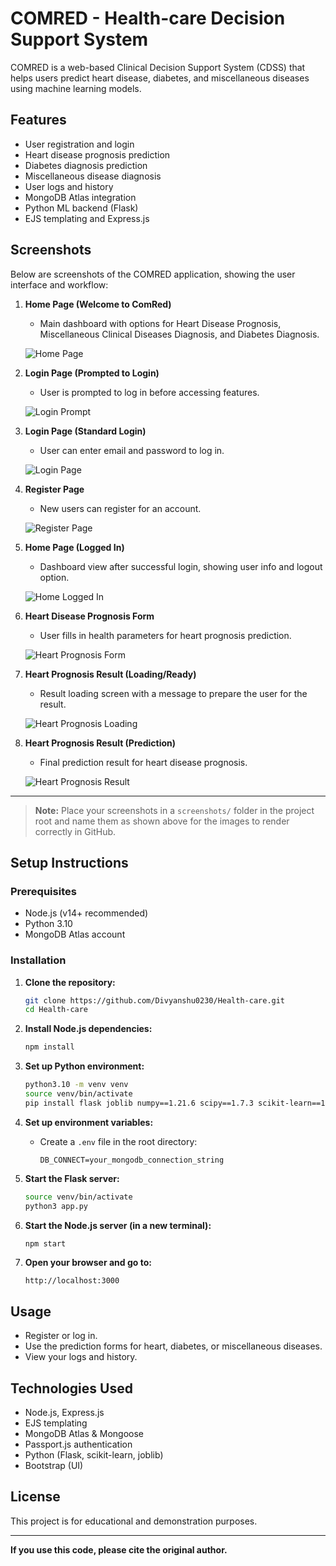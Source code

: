 # COMRED - Health-care Decision Support System

COMRED is a web-based Clinical Decision Support System (CDSS) that helps users predict heart disease, diabetes, and miscellaneous diseases using machine learning models.

## Features

- User registration and login
- Heart disease prognosis prediction
- Diabetes diagnosis prediction
- Miscellaneous disease diagnosis
- User logs and history
- MongoDB Atlas integration
- Python ML backend (Flask)
- EJS templating and Express.js

## Screenshots

Below are screenshots of the COMRED application, showing the user interface and workflow:

1. **Home Page (Welcome to ComRed)**
   - Main dashboard with options for Heart Disease Prognosis, Miscellaneous Clinical Diseases Diagnosis, and Diabetes Diagnosis.
   
   ![Home Page](screenshots/1_home.png)

2. **Login Page (Prompted to Login)**
   - User is prompted to log in before accessing features.
   
   ![Login Prompt](screenshots/2_login_prompt.png)

3. **Login Page (Standard Login)**
   - User can enter email and password to log in.
   
   ![Login Page](screenshots/3_login.png)

4. **Register Page**
   - New users can register for an account.
   
   ![Register Page](screenshots/4_register.png)

5. **Home Page (Logged In)**
   - Dashboard view after successful login, showing user info and logout option.
   
   ![Home Logged In](screenshots/5_home_logged_in.png)

6. **Heart Disease Prognosis Form**
   - User fills in health parameters for heart prognosis prediction.
   
   ![Heart Prognosis Form](screenshots/6_heart_prognosis_form.png)

7. **Heart Prognosis Result (Loading/Ready)**
   - Result loading screen with a message to prepare the user for the result.
   
   ![Heart Prognosis Loading](screenshots/7_heart_prognosis_loading.png)

8. **Heart Prognosis Result (Prediction)**
   - Final prediction result for heart disease prognosis.
   
   ![Heart Prognosis Result](screenshots/8_heart_prognosis_result.png)

---

> **Note:** Place your screenshots in a `screenshots/` folder in the project root and name them as shown above for the images to render correctly in GitHub.

## Setup Instructions

### Prerequisites

- Node.js (v14+ recommended)
- Python 3.10
- MongoDB Atlas account

### Installation

1. **Clone the repository:**
   ```sh
   git clone https://github.com/Divyanshu0230/Health-care.git
   cd Health-care
   ```

2. **Install Node.js dependencies:**
   ```sh
   npm install
   ```

3. **Set up Python environment:**
   ```sh
   python3.10 -m venv venv
   source venv/bin/activate
   pip install flask joblib numpy==1.21.6 scipy==1.7.3 scikit-learn==1.0.2
   ```

4. **Set up environment variables:**
   - Create a `.env` file in the root directory:
     ```
     DB_CONNECT=your_mongodb_connection_string
     ```

5. **Start the Flask server:**
   ```sh
   source venv/bin/activate
   python3 app.py
   ```

6. **Start the Node.js server (in a new terminal):**
   ```sh
   npm start
   ```

7. **Open your browser and go to:**
   ```
   http://localhost:3000
   ```

## Usage

- Register or log in.
- Use the prediction forms for heart, diabetes, or miscellaneous diseases.
- View your logs and history.

## Technologies Used

- Node.js, Express.js
- EJS templating
- MongoDB Atlas & Mongoose
- Passport.js authentication
- Python (Flask, scikit-learn, joblib)
- Bootstrap (UI)

## License

This project is for educational and demonstration purposes.

---

**If you use this code, please cite the original author.**
